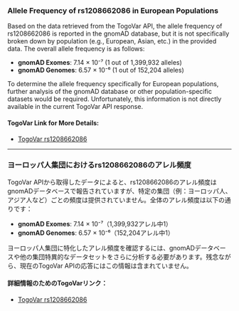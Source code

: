 ### Allele Frequency of rs1208662086 in European Populations

Based on the data retrieved from the TogoVar API, the allele frequency of rs1208662086 is reported in the gnomAD database, but it is not specifically broken down by population (e.g., European, Asian, etc.) in the provided data. The overall allele frequency is as follows:

- **gnomAD Exomes**: 7.14 × 10⁻⁷ (1 out of 1,399,932 alleles)
- **gnomAD Genomes**: 6.57 × 10⁻⁶ (1 out of 152,204 alleles)

To determine the allele frequency specifically for European populations, further analysis of the gnomAD database or other population-specific datasets would be required. Unfortunately, this information is not directly available in the current TogoVar API response.

#### TogoVar Link for More Details:
- [TogoVar rs1208662086](https://togovar.org/variant/5-179820940-G-T)

---

### ヨーロッパ人集団におけるrs1208662086のアレル頻度

TogoVar APIから取得したデータによると、rs1208662086のアレル頻度はgnomADデータベースで報告されていますが、特定の集団（例：ヨーロッパ人、アジア人など）ごとの頻度は提供されていません。全体のアレル頻度は以下の通りです：

- **gnomAD Exomes**: 7.14 × 10⁻⁷（1,399,932アレル中1）
- **gnomAD Genomes**: 6.57 × 10⁻⁶（152,204アレル中1）

ヨーロッパ人集団に特化したアレル頻度を確認するには、gnomADデータベースや他の集団特異的なデータセットをさらに分析する必要があります。残念ながら、現在のTogoVar APIの応答にはこの情報は含まれていません。

#### 詳細情報のためのTogoVarリンク：
- [TogoVar rs1208662086](https://togovar.org/variant/5-179820940-G-T)